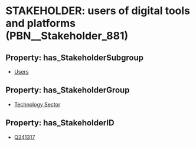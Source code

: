 # STAKEHOLDER: __users of digital tools and platforms__ (PBN__Stakeholder_881)

## Property: has_StakeholderSubgroup

* [Users](PBN__StakeholderSubgroup_101)

## Property: has_StakeholderGroup

* [Technology Sector](PBN__StakeholderGroup_12)

## Property: has_StakeholderID

* [Q241317](Q241317)

